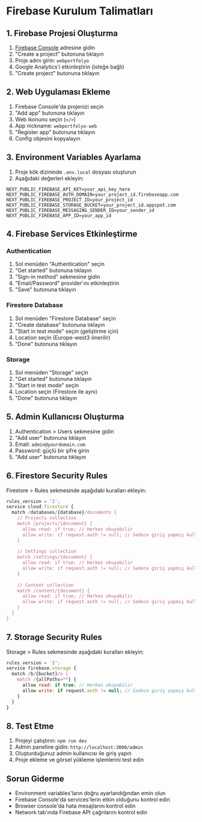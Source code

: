 # Firebase Kurulum Talimatları

## 1. Firebase Projesi Oluşturma

1. [Firebase Console](https://console.firebase.google.com/) adresine gidin
2. "Create a project" butonuna tıklayın
3. Proje adını girin: `webportfolyo`
4. Google Analytics'i etkinleştirin (isteğe bağlı)
5. "Create project" butonuna tıklayın

## 2. Web Uygulaması Ekleme

1. Firebase Console'da projenizi seçin
2. "Add app" butonuna tıklayın
3. Web ikonunu seçin (`</>`)
4. App nickname: `webportfolyo-web`
5. "Register app" butonuna tıklayın
6. Config objesini kopyalayın

## 3. Environment Variables Ayarlama

1. Proje kök dizininde `.env.local` dosyası oluşturun
2. Aşağıdaki değerleri ekleyin:

```env
NEXT_PUBLIC_FIREBASE_API_KEY=your_api_key_here
NEXT_PUBLIC_FIREBASE_AUTH_DOMAIN=your_project_id.firebaseapp.com
NEXT_PUBLIC_FIREBASE_PROJECT_ID=your_project_id
NEXT_PUBLIC_FIREBASE_STORAGE_BUCKET=your_project_id.appspot.com
NEXT_PUBLIC_FIREBASE_MESSAGING_SENDER_ID=your_sender_id
NEXT_PUBLIC_FIREBASE_APP_ID=your_app_id
```

## 4. Firebase Services Etkinleştirme

### Authentication
1. Sol menüden "Authentication" seçin
2. "Get started" butonuna tıklayın
3. "Sign-in method" sekmesine gidin
4. "Email/Password" provider'ını etkinleştirin
5. "Save" butonuna tıklayın

### Firestore Database
1. Sol menüden "Firestore Database" seçin
2. "Create database" butonuna tıklayın
3. "Start in test mode" seçin (geliştirme için)
4. Location seçin (Europe-west3 önerilir)
5. "Done" butonuna tıklayın

### Storage
1. Sol menüden "Storage" seçin
2. "Get started" butonuna tıklayın
3. "Start in test mode" seçin
4. Location seçin (Firestore ile aynı)
5. "Done" butonuna tıklayın

## 5. Admin Kullanıcısı Oluşturma

1. Authentication > Users sekmesine gidin
2. "Add user" butonuna tıklayın
3. Email: `admin@yourdomain.com`
4. Password: güçlü bir şifre girin
5. "Add user" butonuna tıklayın

## 6. Firestore Security Rules

Firestore > Rules sekmesinde aşağıdaki kuralları ekleyin:

```javascript
rules_version = '2';
service cloud.firestore {
  match /databases/{database}/documents {
    // Projects collection
    match /projects/{document} {
      allow read: if true; // Herkes okuyabilir
      allow write: if request.auth != null; // Sadece giriş yapmış kullanıcılar yazabilir
    }
    
    // Settings collection
    match /settings/{document} {
      allow read: if true; // Herkes okuyabilir
      allow write: if request.auth != null; // Sadece giriş yapmış kullanıcılar yazabilir
    }
    
    // Content collection
    match /content/{document} {
      allow read: if true; // Herkes okuyabilir
      allow write: if request.auth != null; // Sadece giriş yapmış kullanıcılar yazabilir
    }
  }
}
```

## 7. Storage Security Rules

Storage > Rules sekmesinde aşağıdaki kuralları ekleyin:

```javascript
rules_version = '2';
service firebase.storage {
  match /b/{bucket}/o {
    match /{allPaths=**} {
      allow read: if true; // Herkes okuyabilir
      allow write: if request.auth != null; // Sadece giriş yapmış kullanıcılar yazabilir
    }
  }
}
```

## 8. Test Etme

1. Projeyi çalıştırın: `npm run dev`
2. Admin paneline gidin: `http://localhost:3000/admin`
3. Oluşturduğunuz admin kullanıcısı ile giriş yapın
4. Proje ekleme ve görsel yükleme işlemlerini test edin

## Sorun Giderme

- Environment variables'ların doğru ayarlandığından emin olun
- Firebase Console'da services'lerin etkin olduğunu kontrol edin
- Browser console'da hata mesajlarını kontrol edin
- Network tab'ında Firebase API çağrılarını kontrol edin
